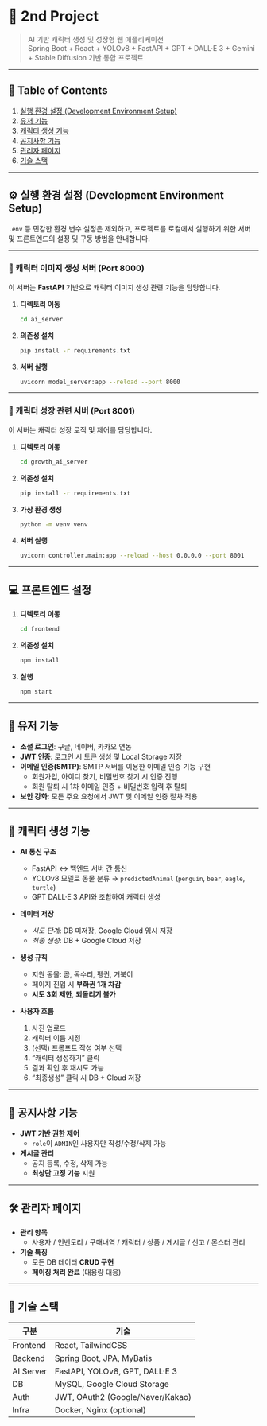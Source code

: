 # 🐾 2nd Project

> AI 기반 캐릭터 생성 및 성장형 웹 애플리케이션  
> Spring Boot + React + YOLOv8 + FastAPI + GPT + DALL·E 3 + Gemini + Stable Diffusion 기반 통합 프로젝트

---

## 📖 Table of Contents
1. [실행 환경 설정 (Development Environment Setup)](#-실행-환경-설정-development-environment-setup)
2. [유저 기능](#-유저-기능)
3. [캐릭터 생성 기능](#-캐릭터-생성-기능)
4. [공지사항 기능](#-공지사항-기능)
5. [관리자 페이지](#-관리자-페이지)
6. [기술 스택](#-기술-스택)

---

## ⚙️ 실행 환경 설정 (Development Environment Setup)

`.env` 등 민감한 환경 변수 설정은 제외하고, 프로젝트를 로컬에서 실행하기 위한 서버 및 프론트엔드의 설정 및 구동 방법을 안내합니다.

---

### 🧠 캐릭터 이미지 생성 서버 (Port 8000)

이 서버는 **FastAPI** 기반으로 캐릭터 이미지 생성 관련 기능을 담당합니다.

1. **디렉토리 이동**
   ```bash
   cd ai_server
   ```
2. **의존성 설치**
   ```bash
   pip install -r requirements.txt
   ```
3. **서버 실행**
   ```bash
   uvicorn model_server:app --reload --port 8000
   ```

---

### 🌱 캐릭터 성장 관련 서버 (Port 8001)

이 서버는 캐릭터 성장 로직 및 제어를 담당합니다.

1. **디렉토리 이동**
   ```bash
   cd growth_ai_server
   ```
2. **의존성 설치**
   ```bash
   pip install -r requirements.txt
   ```
3. **가상 환경 생성**
   ```bash
   python -m venv venv
   ```
4. **서버 실행**
   ```bash
   uvicorn controller.main:app --reload --host 0.0.0.0 --port 8001
   ```

---

## 💻 프론트엔드 설정

1. **디렉토리 이동**
   ```bash
   cd frontend
   ```
2. **의존성 설치**
   ```bash
   npm install
   ```
3. **실행**
   ```bash
   npm start
   ```

---

## 🔐 유저 기능

- **소셜 로그인**: 구글, 네이버, 카카오 연동  
- **JWT 인증**: 로그인 시 토큰 생성 및 Local Storage 저장  
- **이메일 인증(SMTP)**: SMTP 서버를 이용한 이메일 인증 기능 구현  
  - 회원가입, 아이디 찾기, 비밀번호 찾기 시 인증 진행  
  - 회원 탈퇴 시 1차 이메일 인증 + 비밀번호 입력 후 탈퇴  
- **보안 강화**: 모든 주요 요청에서 JWT 및 이메일 인증 절차 적용

---

## 🧬 캐릭터 생성 기능

- **AI 통신 구조**
  - FastAPI ↔ 백엔드 서버 간 통신  
  - YOLOv8 모델로 동물 분류 → `predictedAnimal` (`penguin`, `bear`, `eagle`, `turtle`)  
  - GPT DALL·E 3 API와 조합하여 캐릭터 생성  

- **데이터 저장**
  - *시도 단계*: DB 미저장, Google Cloud 임시 저장  
  - *최종 생성*: DB + Google Cloud 저장  

- **생성 규칙**
  - 지원 동물: 곰, 독수리, 펭귄, 거북이  
  - 페이지 진입 시 **부화권 1개 차감**  
  - **시도 3회 제한**, **되돌리기 불가**

- **사용자 흐름**
  1. 사진 업로드  
  2. 캐릭터 이름 지정  
  3. (선택) 프롬프트 작성 여부 선택  
  4. “캐릭터 생성하기” 클릭  
  5. 결과 확인 후 재시도 가능  
  6. “최종생성” 클릭 시 DB + Cloud 저장  

---

## 📢 공지사항 기능

- **JWT 기반 권한 제어**
  - `role`이 `ADMIN`인 사용자만 작성/수정/삭제 가능
- **게시글 관리**
  - 공지 등록, 수정, 삭제 가능  
  - **최상단 고정 기능** 지원  

---

## 🛠️ 관리자 페이지

- **관리 항목**
  - 사용자 / 인벤토리 / 구매내역 / 캐릭터 / 상품 / 게시글 / 신고 / 몬스터 관리  
- **기술 특징**
  - 모든 DB 데이터 **CRUD 구현**  
  - **페이징 처리 완료** (대용량 대응)

---

## 🧩 기술 스택

| 구분 | 기술 |
|------|------|
| Frontend | React, TailwindCSS |
| Backend | Spring Boot, JPA, MyBatis |
| AI Server | FastAPI, YOLOv8, GPT, DALL·E 3 |
| DB | MySQL, Google Cloud Storage |
| Auth | JWT, OAuth2 (Google/Naver/Kakao) |
| Infra | Docker, Nginx (optional) |
